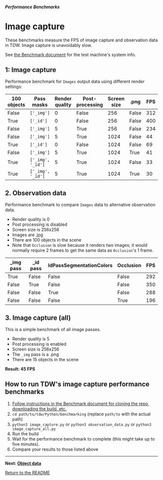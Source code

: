 ##### Performance Benchmarks

# Image capture

These benchmarks measure the FPS of image capture and observation data in TDW. Image capture is unavoidably slow.

See [the Benchmark document](benchmark.md) for the test machine's system info.

## 1: Image capture

Performance benchmark for `Images` output data using different render settings:

| 100 objects | Pass masks        | Render quality | Post-processing | Screen size | .png  | FPS  |
| ----------- | ----------------- | -------------- | --------------- | ----------- | ----- | ---- |
| False       | `['_img']`        | 0              | False           | 256         | False | 312  |
| True        | `['_id']`         | 0              | False           | 256         | False | 400  |
| False       | `['_img']`        | 5              | True            | 256         | False | 234  |
| False       | `['_img']`        | 5              | True            | 1024        | False | 44   |
| True        | `['_id']`         | 0              | False           | 1024        | False | 69   |
| False       | `['_img']`        | 5              | True            | 1024        | True  | 41   |
| True        | `['_img', '_id']` | 5              | True            | 1024        | False | 33   |
| True        | `['_img', '_id']` | 5              | True            | 1024        | True  | 30   |

## 2. Observation data

Performance benchmark to compare `Images` data to alternative observation data. 

- Render quality is 0
- Post processing is disabled
- Screen size is 256x256
- Images are .jpg
- There are 100 objects in the scene
- Note that `Occlusion` is slow because it renders two images; it would normally require 2 frames to get the same data as `Occlusion`'s 1 frame.

| _img pass | _id pass | IdPassSegmentationColors | Occlusion | FPS  |
| --------- | -------- | ------------------------ | --------- | ---- |
| True      | False    | False                    | False     | 292  |
| False     | True     | False                    | False     | 350  |
| False     | False    | True                     | False     | 288  |
| False     | False    | False                    | True      | 196  |

## 3. Image capture (all)

This is a simple benchmark of all image passes.

- Render quality is 5
- Post processing is enabled
- Screen size is 256x256
- The `_img` pass is a .png
- There are 15 objects in the scene

**Result: 45 FPS**

## How to run TDW's image capture performance benchmarks

1. [Follow instructions in the Benchmark document for cloning the repo, downloading the build, etc.](benchmark.md)
2. `cd path/to/tdw/Python/benchmarking` (replace `path/to` with the actual path)
3. `python3 image_capture.py` or `python3 observation_data.py` or `python3 image_capture_all.py`
4. Run the build
5. Wait for the performance benchmark to complete (this might take up to five minutes).
6. Compare your results to those listed above


***

**Next: [Object data](object_data.md)**

[Return to the README](../../README.md)